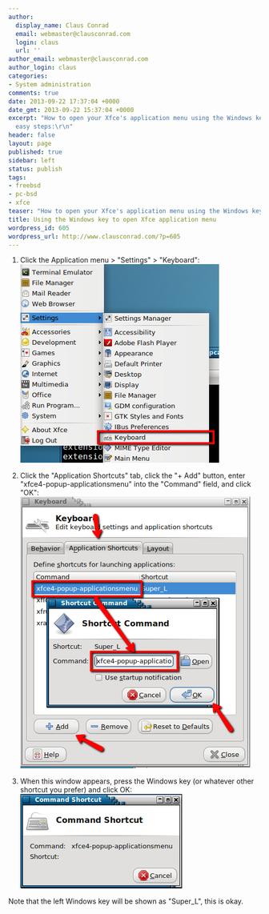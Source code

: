 ```yaml
---
author:
  display_name: Claus Conrad
  email: webmaster@clausconrad.com
  login: claus
  url: ''
author_email: webmaster@clausconrad.com
author_login: claus
categories:
- System administration
comments: true
date: 2013-09-22 17:37:04 +0000
date_gmt: 2013-09-22 15:37:04 +0000
excerpt: "How to open your Xfce's application menu using the Windows key in three
  easy steps:\r\n"
header: false
layout: page
published: true
sidebar: left
status: publish
tags:
- freebsd
- pc-bsd
- xfce
teaser: "How to open your Xfce's application menu using the Windows key in three easy steps:"
title: Using the Windows key to open Xfce application menu
wordpress_id: 605
wordpress_url: http://www.clausconrad.com/?p=605
---
```

1. Click the Application menu > "Settings" > "Keyboard":
  ![xfce-win-1](/assets/img/xfce-win-1_9876326223_o.png)

2. Click the "Application Shortcuts" tab, click the "+ Add" button, enter "xfce4-popup-applicationsmenu" into the "Command" field, and click "OK":  
  ![xfce-win-2](/assets/img/xfce-win-2_9876226874_o.png)

3. When this window appears, press the Windows key (or whatever other shortcut you prefer) and click OK:  
  ![xfce-win-3](/assets/img/xfce-win-3_9876325363_o.png)

  Note that the left Windows key will be shown as "Super_L", this is okay.

